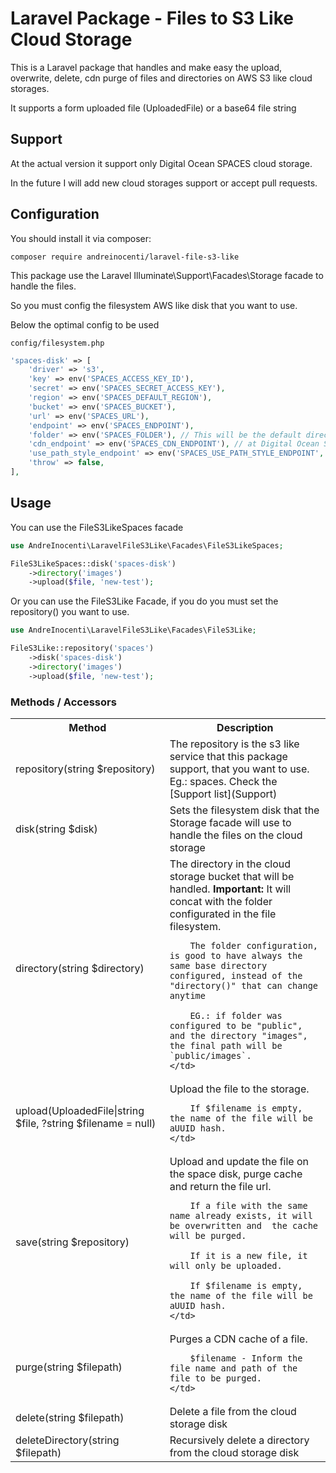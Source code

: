 # Laravel Package - Files to S3 Like Cloud Storage

This is a Laravel package that handles and make easy the upload, overwrite, delete, cdn purge of files and directories on AWS S3 like cloud storages.

It supports a form uploaded file (UploadedFile) or a base64 file string


## Support

At the actual version it support only Digital Ocean SPACES cloud storage.

In the future I will add new cloud storages support or accept pull requests.

## Configuration

You should install it via composer:

`composer require andreinocenti/laravel-file-s3-like`

This package use the Laravel Illuminate\Support\Facades\Storage facade to handle the files.

So you must config the filesystem AWS like disk that you want to use.

Below the optimal config to be used

`config/filesystem.php`
```php
'spaces-disk' => [
    'driver' => 's3',
    'key' => env('SPACES_ACCESS_KEY_ID'),
    'secret' => env('SPACES_SECRET_ACCESS_KEY'),
    'region' => env('SPACES_DEFAULT_REGION'),
    'bucket' => env('SPACES_BUCKET'),
    'url' => env('SPACES_URL'),
    'endpoint' => env('SPACES_ENDPOINT'),
    'folder' => env('SPACES_FOLDER'), // This will be the default directory used. It can be empty, if so the default directory will be the bucket root
    'cdn_endpoint' => env('SPACES_CDN_ENDPOINT'), // at Digital Ocean Spaces the CDN is auto set when a file is uploaded. So set here the cdn_endpoint (edge)
    'use_path_style_endpoint' => env('SPACES_USE_PATH_STYLE_ENDPOINT', false),
    'throw' => false,
],
```

## Usage

You can use the FileS3LikeSpaces facade
```php
use AndreInocenti\LaravelFileS3Like\Facades\FileS3LikeSpaces;

FileS3LikeSpaces::disk('spaces-disk')
    ->directory('images')
    ->upload($file, 'new-test');
```

Or you can use the FileS3Like Facade, if you do you must set the repository() you want to use.
```php
use AndreInocenti\LaravelFileS3Like\Facades\FileS3Like;

FileS3Like::repository('spaces')
    ->disk('spaces-disk')
    ->directory('images')
    ->upload($file, 'new-test');
```


### Methods / Accessors

<table>
<tr>
    <th>Method</th>
    <th>Description</th>
</tr>
<tr>
    <td>repository(string $repository)</td>
    <td>
        The repository is the s3 like service that this package support, that you want to use. Eg.: spaces. Check the [Support list](Support)
    </td>
</tr>
<tr>
    <td>disk(string $disk)</td>
    <td>
        Sets the filesystem disk that the Storage facade will use to handle the files on the cloud storage
    </td>
</tr>
<tr>
    <td>directory(string $directory)</td>
    <td>
        The directory in the cloud storage bucket that will be handled. <b>Important:</b> It will concat with the folder configurated in the file filesystem.

        The folder configuration, is good to have always the same base directory configured, instead of the "directory()" that can change anytime

        EG.: if folder was configured to be "public", and the directory "images", the final path will be `public/images`.
    </td>
</tr>
<tr>
    <td>upload(UploadedFile|string $file, ?string $filename = null)</td>
    <td>
        Upload the file to the storage.

        If $filename is empty, the name of the file will be aUUID hash.
    </td>
</tr>
<tr>
    <td>save(string $repository)</td>
    <td>
        Upload and update the file on the space disk, purge cache and return the file url.

        If a file with the same name already exists, it will be overwritten and  the cache will be purged.

        If it is a new file, it will only be uploaded.

        If $filename is empty, the name of the file will be aUUID hash.
    </td>
</tr>
<tr>
    <td>purge(string $filepath)</td>
    <td>
        Purges a CDN cache of a file.

        $filename - Inform the file name and path of the file to be purged.
    </td>
</tr>
<tr>
    <td>delete(string $filepath)</td>
    <td>
        Delete a file from the cloud storage disk
    </td>
</tr>
<tr>
    <td>deleteDirectory(string $filepath)</td>
    <td>
        Recursively delete a directory from the cloud storage disk
    </td>
</tr>
</table>